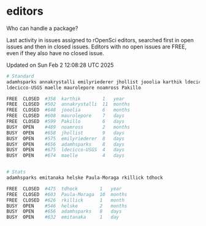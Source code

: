 # editors

Who can handle a package?

Last activity in issues assigned to rOpenSci editors, searched first in open
issues and then in closed issues. Editors with no open issues are FREE, even if
they also have no closed issue.


Updated on Sun Feb 2 12:08:28 UTC 2025

```bash
# Standard
adamhsparks annakrystalli emilyriederer jhollist jooolia karthik ldecicco
ldecicco-USGS maelle maurolepore noamross Pakillo

FREE  CLOSED  #358  karthik        1   year
FREE  CLOSED  #502  annakrystalli  11  months
FREE  CLOSED  #648  jooolia        6   months
FREE  CLOSED  #608  maurolepore    7   days
FREE  CLOSED  #599  Pakillo        6   days
BUSY  OPEN    #489  noamross       2   months
BUSY  OPEN    #658  jhollist       9   days
BUSY  OPEN    #575  emilyriederer  8   days
BUSY  OPEN    #656  adamhsparks    8   days
BUSY  OPEN    #675  ldecicco-USGS  4   days
BUSY  OPEN    #674  maelle         4   days


# Stats
adamhsparks emitanaka helske Paula-Moraga rkillick tdhock

FREE  CLOSED  #475  tdhock        1   year
FREE  CLOSED  #603  Paula-Moraga  10  months
FREE  CLOSED  #626  rkillick      1   month
BUSY  OPEN    #546  helske        2   months
BUSY  OPEN    #656  adamhsparks   8   days
BUSY  OPEN    #632  emitanaka     1   day
```
